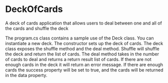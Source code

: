 # DeckOfCards
A deck of cards application that allows users to deal between one and all of the cards and shuffle the deck

The program.cs class contains a sample use of the Deck class. 
You can instantiate a new deck. The constructor sets up the deck of cards. The deck class exposes the shuffle method and the deal method. 
Shuffle will shuffle the deck and return the list of cards. The deal method takes in the number of cards to deal and returns a return result list of cards. 
If there are not enough cards in the deck it will return an error message. 
If there are enough cards the success property will be set to true, and the cards will be returned in the data property. 
